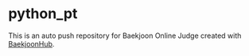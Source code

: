 # python_pt
This is an auto push repository for Baekjoon Online Judge created with [BaekjoonHub](https://github.com/BaekjoonHub/BaekjoonHub).
